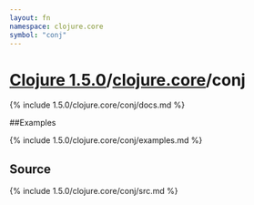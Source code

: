 ```yaml
---
layout: fn
namespace: clojure.core
symbol: "conj"
---
```


# [Clojure 1.5.0](../../)/[clojure.core](../)/conj

{% include 1.5.0/clojure.core/conj/docs.md %}

##Examples

{% include 1.5.0/clojure.core/conj/examples.md %}
## Source
{% include 1.5.0/clojure.core/conj/src.md %}

